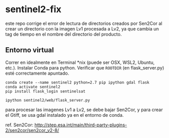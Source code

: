 # sentinel2-fix

este repo corrige el error de lectura de directorios creados por Sen2Cor al crear un directorio con la imagen Lv1 procesada a Lv2, ya que cambia un tag de tiempo en el nombre del directorio del producto.

## Entorno virtual

Correr en idealmente en Terminal *nix (puede ser OSX, WSL2, Ubuntu, etc.). Instalar Conda para python.
Verificar que `ROOTDIR` (en flask_server.py) esté correctamente apuntado.

```
conda create --name sentinel2 python=2.7 pip ipython gdal flask
conda activate sentinel2
pip install flask_login sentinelsat

ipython sentinel2/web/flask_server.py
```
para procesar las imagenes Lv1 a Lv2, se debe bajar Sen2Cor, y para crear el Gtiff, se usa gdal instalado ya en el entorno de conda.

ref. Sen2Cor: http://step.esa.int/main/third-party-plugins-2/sen2cor/sen2cor_v2-8/